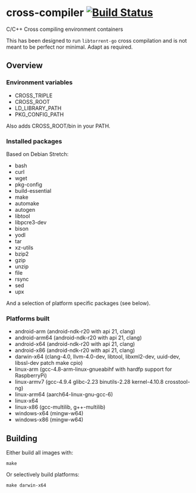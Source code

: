 cross-compiler [![Build Status](https://github.com/i96751414/cross-compiler/workflows/build/badge.svg)](https://github.com/i96751414/cross-compiler/actions)
==============

C/C++ Cross compiling environment containers

This has been designed to run `libtorrent-go` cross compilation and is not meant to be perfect nor minimal. Adapt as required.

## Overview

### Environment variables

- CROSS_TRIPLE
- CROSS_ROOT
- LD_LIBRARY_PATH
- PKG_CONFIG_PATH

Also adds CROSS_ROOT/bin in your PATH.

### Installed packages

Based on Debian Stretch:
- bash
- curl
- wget
- pkg-config
- build-essential
- make
- automake
- autogen
- libtool
- libpcre3-dev
- bison
- yodl
- tar
- xz-utils
- bzip2
- gzip
- unzip
- file
- rsync
- sed
- upx

And a selection of platform specific packages (see below).

### Platforms built

- android-arm (android-ndk-r20 with api 21, clang)
- android-arm64 (android-ndk-r20 with api 21, clang)
- android-x64 (android-ndk-r20 with api 21, clang)
- android-x86 (android-ndk-r20 with api 21, clang)
- darwin-x64 (clang-4.0, llvm-4.0-dev, libtool, libxml2-dev, uuid-dev, libssl-dev patch make cpio)
- linux-arm (gcc-4.8-arm-linux-gnueabihf with hardfp support for RaspberryPi)
- linux-armv7 (gcc-4.9.4 glibc-2.23 binutils-2.28 kernel-4.10.8 crosstool-ng)
- linux-arm64 (aarch64-linux-gnu-gcc-6)
- linux-x64
- linux-x86 (gcc-multilib, g++-multilib)
- windows-x64 (mingw-w64)
- windows-x86 (mingw-w64)

## Building

Either build all images with:

    make

Or selectively build platforms:

    make darwin-x64
